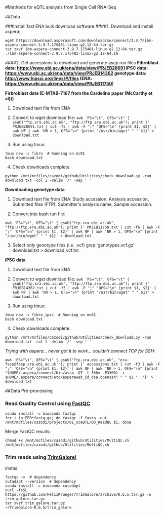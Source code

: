 #Methods for eQTL analysis from Single Cell RNA-Seq

##Data

###Install fast ENA bulk download software
####1. Download and install aspera:
```
wget https://download.asperasoft.com/download/sw/connect/3.9.7/ibm-aspera-connect-3.9.7.175481-linux-g2.12-64.tar.gz
tar zxvf ibm-aspera-connect-3.9.7.175481-linux-g2.12-64.tar.gz
./ibm-aspera-connect-3.9.7.175481-linux-g2.12-64.sh
```
####2. Get accessions to download and generate ascp run files
**Fibroblast data: https://www.ebi.ac.uk/ena/data/view/PRJEB28691
iPSC data: https://www.ebi.ac.uk/ena/data/view/PRJEB14362
genotype data: http://www.hipsci.org/lines/#/files (ENA: https://www.ebi.ac.uk/ena/data/view/PRJEB11750)**

**Firbroblast data (E-MTAB-7167 from the Cardelino paper (McCarthy et al)))**
1. Download text file from ENA

2. Convert to wget download file:
```awk 'FS="\t", OFS="\t" { gsub("ftp.sra.ebi.ac.uk", "ftp://ftp.sra.ebi.ac.uk"); print }' PRJEB28691.txt | cut -f5 | awk -F ";" 'OFS="\n" {print $1, $2}' | awk NF | awk 'NR > 1, OFS="\n" {print "/usr/bin/wget" " " $1}' > download.txt```

3. Run using tmux:
```
tmux new -s fibro  # Running on mc01
bash download.txt
```

4. Check downloads complete:
```
python /mnt/mcfiles/cazodi/github/Utilities/check_download.py -run download.txt -col 1 -delim '/' -sep ' '
```


**Downloading genotype data**
1. Download text file from ENA: Study accession, Analysis accession, Submitted files (FTP), Submitter's analysis name, Sample accession. 

2. Convert into bash run file:

```awk 'FS="\t", OFS="\t" { gsub("ftp.sra.ebi.ac.uk", "ftp://ftp.sra.ebi.ac.uk"); print }' PRJEB11750.txt | cut -f6 | awk -F ";" 'OFS="\n" {print $1, $2}' | awk NF | awk 'NR > 1, OFS="\n" {print "/usr/bin/wget" " " $1}' > download.txt```

3. Select only genotype files (i.e. .vcf) 
grep 'genotypes.vcf.gz' download.txt > download_vcf.txt



**iPSC data**
1. Download text file from ENA

2. Convert to wget download file:
```awk 'FS="\t", OFS="\t" { gsub("ftp.sra.ebi.ac.uk", "ftp://ftp.sra.ebi.ac.uk"); print }' PRJEB14362.txt | cut -f5 | awk -F ";" 'OFS="\n" {print $1, $2}' | awk NF | awk 'NR > 1, OFS="\n" {print "/usr/bin/wget" " " $1}' > download.txt```

3. Run using tmux:
```
tmux new -s fibro_ipsc  # Running on mc01
bash download.txt
```

4. Check downloads complete:
```
python /mnt/mcfiles/cazodi/github/Utilities/check_download.py -run download.txt -col 1 -delim '/' -sep ' '
```

*Trying with aspera... never got it to work... couldn't connect TCP for SSH:*
```
awk 'FS="\t", OFS="\t" { gsub("ftp.sra.ebi.ac.uk", "era-fasp@fasp.sra.ebi.ac.uk:"); print }' accessions.txt | cut -f3 | awk -F ";" 'OFS="\n" {print $1, $2}' | awk NF | awk 'NR > 1, OFS="\n" {print "$HOME/.aspera/connect/bin/ascp -QT -l 300m -P33001 -i $HOME/.aspera/connect/etc/asperaweb_id_dsa.openssh" " " $1 " ."}' > download.txt
```

##Data Pre-processing

### Read Quality Control using [FastQC](https://raw.githubusercontent.com/s-andrews/FastQC/master/INSTALL.txt)
```
conda install -c bioconda fastqc
for i in ERR*fastq.gz; do fastqc -f fastq -out /mnt/mcfiles/cazodi/projects/01_sceQTL/00_ReadQC $i; done
```

Merge FastQC results:
```
chmod +x /mnt/mcfiles/cazodi/github/Utilities/MultiQC.sh
/mnt/mcfiles/cazodi/github/Utilities/MultiQC.sh
```

### Trim reads using [TrimGalore!](https://github.com/FelixKrueger/TrimGalore/blob/master/Docs/Trim_Galore_User_Guide.md)
*Install*
```
fastqc -v  # dependency
cutadapt --version  # dependency
conda install -c bioconda cutadapt
curl -fsSL https://github.com/FelixKrueger/TrimGalore/archive/0.6.5.tar.gz -o trim_galore.tar.gz
tar xvzf trim_galore.tar.gz
~/TrimGalore-0.6.5/trim_galore
```








